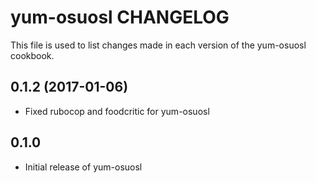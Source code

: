 yum-osuosl CHANGELOG
====================
This file is used to list changes made in each version of the
yum-osuosl cookbook.

0.1.2 (2017-01-06)
------------------
- Fixed rubocop and foodcritic for yum-osuosl

0.1.0
-----
- Initial release of yum-osuosl


